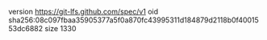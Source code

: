 version https://git-lfs.github.com/spec/v1
oid sha256:08c097fbaa35905377a5f0a870fc43995311d184879d2118b0f4001553dc6882
size 1330
